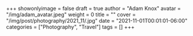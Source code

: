+++
showonlyimage = false
draft = true
author = "Adam Knox"
avatar = "/img/adam_avatar.jpeg"
weight = 0
title = ""
cover = "/img/post/photography/2021_11/.jpg"
date = "2021-11-01T00:01:01-06:00"
categories = ["Photography", "Travel"]
tags = []
+++
<!--more-->
